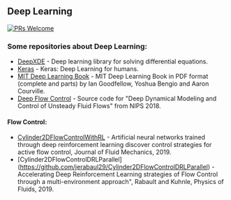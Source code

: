 ## Deep Learning

[![PRs Welcome](https://img.shields.io/badge/PRs-welcome-brightgreen.svg?style=flat-square)](http://makeapullrequest.com)


### Some repositories about Deep Learning:
* [DeepXDE](https://github.com/lululxvi/deepxde) - Deep learning library for solving differential equations.
* [Keras](https://github.com/keras-team/keras) - Keras: Deep Learning for humans.
* [MIT Deep Learning Book](https://github.com/janishar/mit-deep-learning-book-pdf) - MIT Deep Learning Book in PDF format (complete and parts) by Ian Goodfellow, Yoshua Bengio and Aaron Courville.
* [Deep Flow Control](https://github.com/sisl/deep_flow_control) - Source code for "Deep Dynamical Modeling and Control of Unsteady Fluid Flows" from NIPS 2018.

#### Flow Control:
* [Cylinder2DFlowControlWithRL](https://github.com/jerabaul29/Cylinder2DFlowControlDRL) - Artificial neural networks trained through deep reinforcement learning discover control strategies for active flow control, Journal of Fluid Mechanics, 2019.
* [Cylinder2DFlowControlDRLParallel] (https://github.com/jerabaul29/Cylinder2DFlowControlDRLParallel) - Accelerating Deep Reinforcement Learning strategies of Flow Control through a multi-environment approach", Rabault and Kuhnle, Physics of Fluids, 2019.








